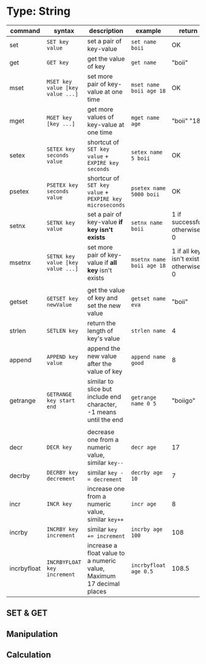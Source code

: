 # Type: String

| command     | syntax                            | description                                                          | example                   | return                                 |
|-------------|-----------------------------------|----------------------------------------------------------------------|---------------------------|----------------------------------------|
| set         | `SET key value`                   | set a pair of key-value                                              | `set name boii`           | OK                                     |
| get         | `GET key`                         | get the value of key                                                 | `get name`                | "boii"                                 |
| mset        | `MSET key value [key value ...]`  | set more pair of key-value at one time                               | `mset name boii age 18 `  | OK                                     |
| mget        | `MGET key [key ...]`              | get more values of key-value at one time                              | `mget name age`           | "boii" "18"                            |
| setex       | `SETEX key seconds value`         | shortcut of `SET key value` + `EXPIRE key seconds`                   | `setex name 5 boii`       | OK                                     |
| psetex      | `PSETEX key seconds value`        | shortcur of `SET key value` + `PEXPIRE key microseconds`             | `psetex name 5000 boii`   | OK                                     |
| setnx       | `SETNX key value`                 | set a pair of key-value **if key isn't exists**                      | `setnx name boii`         | 1 if successful, otherwise 0           |
| msetnx      | `SETNX key value [key value ...]` | set more pair of key-value if **all key** isn't exists               | `msetnx name boii age 18` | 1 if all key isn't exists, otherwise 0 |
|             |                                   |                                                                      |                           |                                        |
| getset      | `GETSET key newValue`             | get the value of key and set the new value                           | `getset name eva`         | "boii"                                 |
| strlen      | `SETLEN key`                      | return the length of key's value                                     | `strlen name`             | 4                                      |
| append      | `APPEND key value`                | append the new value after the value of key                          | `append name good`        | 8                                      |
| getrange    | `GETRANGE key start end`          | similar to slice but include end character, -1 means until the end   | `getrange name 0 5`       | "boiigo"                               |
|             |                                   |                                                                      |                           |                                        |
| decr        | `DECR key`                        | decrease one from a numeric value, similar `key--`                   | `decr age`                | 17                                     |
| decrby      | `DECRBY key decrement`            | similar `key -= decrement`                                           | `decrby age 10`           | 7                                      |
| incr        | `INCR key`                        | increase one from a numeric value, similar `key++`                   | `incr age`                | 8                                      |
| incrby      | `INCRBY key increment`            | similar `key += increment`                                           | `incrby age 100`          | 108                                    |
| incrbyfloat | `INCRBYFLOAT key increment`       | increase a float value to a numeric value, Maximum 17 decimal places | `incrbyfloat age 0.5`     | 108.5                                  |

## SET & GET 



## Manipulation



## Calculation
